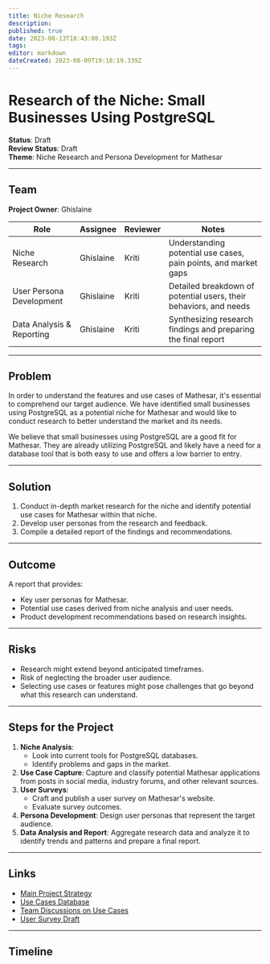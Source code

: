 ```yaml
---
title: Niche Research
description: 
published: true
date: 2023-08-13T18:43:08.193Z
tags: 
editor: markdown
dateCreated: 2023-08-09T19:18:19.339Z
---
```


# Research of the Niche: Small Businesses Using PostgreSQL

**Status**: Draft  
**Review Status**: Draft  
**Theme**: Niche Research and Persona Development for Mathesar

---

## Team

**Project Owner**: Ghislaine

| Role                        | Assignee     | Reviewer | Notes                                                        |
| --------------------------- | ------------ | -------- | ------------------------------------------------------------ |
| Niche Research             | Ghislaine    | Kriti    | Understanding potential use cases, pain points, and market gaps |
| User Persona Development    | Ghislaine    | Kriti    | Detailed breakdown of potential users, their behaviors, and needs |
| Data Analysis & Reporting   | Ghislaine    | Kriti    | Synthesizing research findings and preparing the final report |

---

## Problem

In order to understand the features and use cases of Mathesar, it's essential to comprehend our target audience. We have identified small businesses using PostgreSQL as a potential niche for Mathesar and would like to conduct research to better understand the market and its needs.

We believe that small businesses using PostgreSQL are a good fit for Mathesar. They are already utilizing PostgreSQL and likely have a need for a database tool that is both easy to use and offers a low barrier to entry.

---

## Solution

1. Conduct in-depth market research for the niche and identify potential use cases for Mathesar within that niche.
2. Develop user personas from the research and feedback.
3. Compile a detailed report of the findings and recommendations.

---

## Outcome

A report that provides:

- Key user personas for Mathesar.
- Potential use cases derived from niche analysis and user needs.
- Product development recommendations based on research insights.

---

## Risks

- Research might extend beyond anticipated timeframes.
- Risk of neglecting the broader user audience.
- Selecting use cases or features might pose challenges that go beyond what this research can understand.

---

## Steps for the Project

1. **Niche Analysis**:
   - Look into current tools for PostgreSQL databases.
   - Identify problems and gaps in the market.
2. **Use Case Capture**: Capture and classify potential Mathesar applications from posts in social media, industry forums, and other relevant sources.
3. **User Surveys**:
   - Craft and publish a user survey on Mathesar's website.
   - Evaluate survey outcomes.
4. **Persona Development**: Design user personas that represent the target audience.
5. **Data Analysis and Report**: Aggregate research data and analyze it to identify trends and patterns and prepare a final report.

---

## Links

- [Main Project Strategy](https://hackmd.io/Ys9xfGZBTK-OaSCTrKPxNw)
- [Use Cases Database](https://internal.mathesar.org/db/mathesar_tables/14/)
- [Team Discussions on Use Cases](https://hackmd.io/zYChtLI2RSiSs8-61zN3Yw)
- [User Survey Draft](https://hackmd.io/NI4LU3GrQ62vl5_nyOa2LA)

---

## Timeline